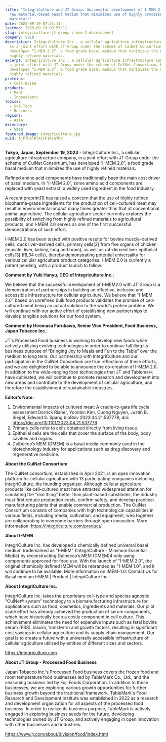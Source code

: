 ```yaml
---
title: "IntegriCulture and JT Group: Successful development of I-MEM 2.0, a bulk
  raw material-based basal medium that minimizes use of highly processed raw
  materials"
date: 2023-09-19 07:45:11
lastmod: 2023-09-19 09:53:11
slug: integriculture-jt-group-i-mem-2-development
company: 5818
description: IntegriCulture Inc., a cellular agriculture infrastructure company,
  in a joint effort with JT Group under the scheme of CulNet Consortium, has
  developed “I-MEM 2.0”, a food grade basal medium that minimizes the use of
  highly refined materials.
excerpt: IntegriCulture Inc., a cellular agriculture infrastructure company, in
  a joint effort with JT Group under the scheme of CulNet Consortium, has
  developed “I-MEM 2.0”, a food grade basal medium that minimizes the use of
  highly refined materials.
proteins:
  - Cell-Based
products:
  - Meat
  - Ingredients
topics:
  - Sci-Tech
  - Business
regions:
  - Asia
directory:
  - 5818
featured_image: integriculture.jpg
uuid: AjFfbklRlXCCF1RsG7MV
---
```

**Tokyo, Japan, September 19, 2023** - IntegriCulture Inc., a cellular agriculture infrastructure company, in a joint effort with JT Group under the scheme of CulNet Consortium, has developed “I-MEM 2.0”, a food grade basal medium that minimizes the use of highly refined materials.

Refined amino acid components have traditionally been the main cost driver of basal medium. In “I-MEM 2.0”, some amino acid components are replaced with yeast extract, a widely used ingredient in the food industry.

A recent preprint\[1] has raised a concern that the use of highly refined biopharma-grade ingredients for the production of cell-cultured meat may result in environmental impact many times greater than that of conventional animal agriculture. The cellular agriculture sector currently explores the possibility of switching from highly refined materials to agricultural products, and I-MEM 2.0 serves as one of the first successful demonstrations of such effort.

I-MEM 2.0 has been tested with positive results for bovine muscle-derived cells, duck liver-derived cells, primary cells\[2] from five organs of chicken (muscle, liver, kidney, lung and brain), as well as rat-derived liver epithelial cells\[3] (RL34 cells), thereby demonstrating potential universality for various cellular agriculture product categories. I-MEM 2.0 is currently a patent pending, with a product launch to follow.

**Comment by Yuki Hanyu, CEO of Integriculture Inc.**:

We believe that the successful development of I-MEM2.0 with JT Group is a demonstration of partnerships in building an effective, inclusive and accessible infrastructure for cellular agriculture. We believe that “I-MEM 2.0” based on unrefined bulk food products validates the promise of cell-cultured meat being an actual solution to the world’s protein problem. We will continue with our active effort of establishing new partnerships to develop tangible solutions for our food system.

**Comment by Hiromasa Furukawa, Senior Vice President, Food Business, Japan Tobacco Inc.**:

JT's Processed Food business is working to develop new foods while actively utilizing evolving technologies in order to continue fulfilling its business purpose of “Bringing Joy to Meals and Fun to the Table” over the medium to long term. Our partnership with IntegriCulture and our participation in the CulNet Consortium are true reflections of these efforts, and we are delighted to be able to announce the co-creation of I-MEM 2.0. In addition to the wide-ranging food technologies that JT and Tablemark have cultivated, we will continue to promote research and development into new areas and contribute to the development of cellular agriculture, and therefore the establishment of sustainable industries.

**Editor’s Note:**

1. Environmental impacts of cultured meat: A cradle-to-gate life cycle assessment Derrick Risner, Yoonbin Kim, Cuong Nguyen, Justin B. Siegel, Edward S. Spang bioRxiv 2023.04.21.537778; doi: https://doi.org/10.1101/2023.04.21.537778
2. Primary cells refer to cells obtained directly from living tissue.
3. Epithelial cells are the cells that cover the surface of the body, body cavities and organs.
4. Dulbecco’s MEM (DMEM) is a basal media commonly used in the biotechnology industry for applications such as drug discovery and regenerative medicine.

**About the CulNet Consortium**

The CulNet consortium, established in April 2021, is an open innovation platform for cellular agriculture with 13 participating companies including IntegriCulture, the founding organizer. Although cellular agriculture products like cell-cultured meat have attracted widespread attention for simulating the “real thing” better than plant-based substitutes, the industry must first reduce production costs, confirm safety, and develop practical manufacturing plants that enable commercial production. The CulNet Consortium consists of companies with high technological capabilities in various fields, including media, cultivation, and equipment, who together are collaborating to overcome barriers through open innovation. More information: https://integriculture.com/product/

**About I-MEM**

IntegriCulture Inc. has developed a chemically defined universal basal medium trademarked as "I-MEM" (IntegriCulture - Minimum Essential Media) by reconstructing Dulbecco’s MEM (DMEM)4 only using components approved for food use. With the launch of "I-MEM 2.0", the original chemically defined IMEM will be rebranded as "I-MEM 1.0", and it will continue to be available. More information on IMEM-1.0: Contact Us for Basal medium I-MEM | Product | IntegriCulture Inc.

**About IntegriCulture Inc.** 

IntegriCulture Inc. takes the proprietary cell-type and species agnostic "CulNet® system" technology to a biomanufacturing infrastructure for applications such as food, cosmetics, ingredients and materials. Our pilot scale effort has already achieved the production of serum components, which have historically been a costly component in cell culture. This achievement eliminates the need for expensive inputs such as fetal bovine serum (FBS), insulin, transferrin and growth factors, resulting in significant cost savings in cellular agriculture and its supply chain management. Our goal is to create a future with a universally accessible infrastructure of cellular agriculture utilized by entities of different sizes and sectors.

https://integriculture.com

**About JT Group - Processed Food Business**

Japan Tobacco Inc.'s Processed Food business covers the frozen food and room temperature food businesses led by TableMark Co., Ltd., and the seasoning business led by Fuji Foods Corporation. In addition to these businesses, we are exploring various growth opportunities for further business growth beyond the traditional framework. TableMark's Food Research and Development Institute was established in 2022 as a research and development organization for all aspects of the processed food business. In order to realize its business purpose, TableMark is actively engaged in exploring business seeds for the future, developing technologies owned by JT Group, and actively engaging in open innovation with other businesses and industries.

https://www.jt.com/about/division/food/index.html